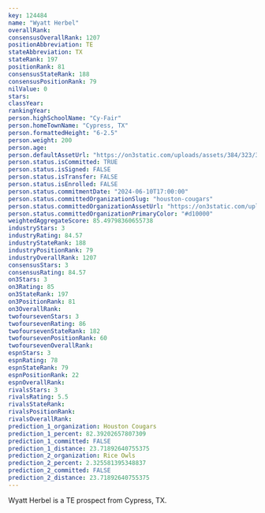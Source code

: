```yaml
---
key: 124484
name: "Wyatt Herbel"
overallRank: 
consensusOverallRank: 1207
positionAbbreviation: TE
stateAbbreviation: TX
stateRank: 197
positionRank: 81
consensusStateRank: 188
consensusPositionRank: 79
nilValue: 0
stars: 
classYear: 
rankingYear: 
person.highSchoolName: "Cy-Fair"
person.homeTownName: "Cypress, TX"
person.formattedHeight: "6-2.5"
person.weight: 200
person.age: 
person.defaultAssetUrl: "https://on3static.com/uploads/assets/384/323/323384.png"
person.status.isCommitted: TRUE
person.status.isSigned: FALSE
person.status.isTransfer: FALSE
person.status.isEnrolled: FALSE
person.status.commitmentDate: "2024-06-10T17:00:00"
person.status.committedOrganizationSlug: "houston-cougars"
person.status.committedOrganizationAssetUrl: "https://on3static.com/uploads/assets/805/149/149805.svg"
person.status.committedOrganizationPrimaryColor: "#d10000"
weightedAggregateScore: 85.49798360655738
industryStars: 3
industryRating: 84.57
industryStateRank: 188
industryPositionRank: 79
industryOverallRank: 1207
consensusStars: 3
consensusRating: 84.57
on3Stars: 3
on3Rating: 85
on3StateRank: 197
on3PositionRank: 81
on3OverallRank: 
twofoursevenStars: 3
twofoursevenRating: 86
twofoursevenStateRank: 182
twofoursevenPositionRank: 60
twofoursevenOverallRank: 
espnStars: 3
espnRating: 78
espnStateRank: 79
espnPositionRank: 22
espnOverallRank: 
rivalsStars: 3
rivalsRating: 5.5
rivalsStateRank: 
rivalsPositionRank: 
rivalsOverallRank: 
prediction_1_organization: Houston Cougars
prediction_1_percent: 82.39202657807309
prediction_1_committed: FALSE
prediction_1_distance: 23.71892640755375
prediction_2_organization: Rice Owls
prediction_2_percent: 2.325581395348837
prediction_2_committed: FALSE
prediction_2_distance: 23.71892640755375
---
```

Wyatt Herbel is a TE prospect from Cypress, TX.